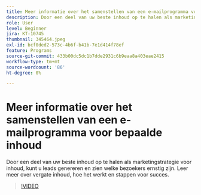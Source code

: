```yaml
---
title: Meer informatie over het samenstellen van een e-mailprogramma voor bepaalde inhoud
description: Door een deel van uw beste inhoud op te halen als marketingstrategie voor inhoud, kunt u leads genereren en zien welke bezoekers ernstig zijn. Ervaar meer over gated... (beschrijvingen moeten tussen 60 en 160 tekens lang zijn)
role: User
level: Beginner
jira: KT-10745
thumbnail: 345464.jpeg
exl-id: bcf0ded2-573c-4b6f-b41b-7e1d414f78ef
feature: Programs
source-git-commit: 433b00dc5dc1b7dde2931c6b9eaa8a403eae2415
workflow-type: tm+mt
source-wordcount: '86'
ht-degree: 0%

---
```


# Meer informatie over het samenstellen van een e-mailprogramma voor bepaalde inhoud

Door een deel van uw beste inhoud op te halen als marketingstrategie voor inhoud, kunt u leads genereren en zien welke bezoekers ernstig zijn. Leer meer over vergate inhoud, hoe het werkt en stappen voor succes.

>[!VIDEO](https://video.tv.adobe.com/v/345464/?quality=12&learn=on)
